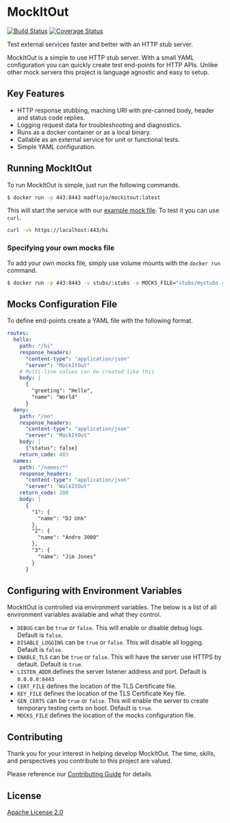 # MockItOut

[![Build 
Status](https://travis-ci.org/madflojo/mockitout.svg)](
https://travis-ci.org/madflojo/mockitout) [![Coverage Status](https://coveralls.io/repos/github/madflojo/mockitout/badge.svg?branch=master)](https://coveralls.io/github/madflojo/mockitout?branch=master)

Test external services faster and better with an HTTP stub server.

MockItOut is a simple to use HTTP stub server. With a small YAML configuration you can quickly create test end-points for HTTP APIs. Unlike other mock servers this project is language agnostic and easy to setup.

## Key Features

* HTTP response stubbing, maching URI with pre-canned body, header and status code replies.
* Logging request data for troubleshooting and diagnostics.
* Runs as a docker container or as a local binary.
* Callable as an external service for unit or functional tests.
* Simple YAML configuration.

## Running MockItOut

To run MockItOut is simple, just run the following commands.

```sh
$ docker run -p 443:8443 madflojo/mockitout:latest
```

This will start the service with our [example mock file](examples/hello_world.yml). To test it you can use `curl`.

```sh
curl -vk https://localhost:443/hi
```
### Specifying your own mocks file

To add your own mocks file, simply use volume mounts with the `docker run` command.

```sh
$ docker run -p 443:8443 -v stubs/:stubs -e MOCKS_FILE="stubs/mystubs.yml" madflojo/mockitout:latest
```

## Mocks Configuration File

To define end-points create a YAML file with the following format.

```yaml
routes:
  hello:
    path: "/hi"
    response_headers:
      "content-type": "application/json"
      "server": "MockItOut"
    # Multi-line values can be created like this
    body: | 
      {
        "greeting": "Hello",
        "name": "World"
      }
  deny:
    path: "/no"
    response_headers:
      "content-type": "application/json"
      "server": "MockItOut"
    body: |
      {"status": false}
    return_code: 403
  names:
    path: "/names/*"
    response_headers:
      "content-type": "application/json"
      "server": "WalkItOut"
    return_code: 200
    body: |
      {
        "1": {
          "name": "DJ Unk"
        },
        "2": {
          "name": "Andre 3000"
        },
        "3": {
          "name": "Jim Jones"
        }
      }
```

## Configuring with Environment Variables

MockItOut is controlled via environment variables. The below is a list of all environment variables available and what they control.

* `DEBUG` can be `true` or `false`. This will enable or disable debug logs. Default is `false`.
* `DISABLE_LOGGING` can be `true` or `false`. This will disable all logging. Default is `false`.
* `ENABLE_TLS` can be `true` or `false`. This will have the server use HTTPS by default. Default is `true`.
* `LISTEN_ADDR` defines the server listener address and port. Default is `0.0.0.0:8443`
* `CERT_FILE` defines the location of the TLS Certificate file.
* `KEY_FILE` defines the location of the TLS Certificate Key file.
* `GEN_CERTS` can be `true` or `false`. This will enable the server to create temporary testing certs on boot. Default is `true`.
* `MOCKS_FILE` defines the location of the mocks configuration file.


## Contributing
Thank you for your interest in helping develop MockItOut. The time, skills, and perspectives you contribute to this project are valued.

Please reference our [Contributing Guide](CONTRIBUTING.md) for details.

## License
[Apache License 2.0](https://choosealicense.com/licenses/apache-2.0/)
